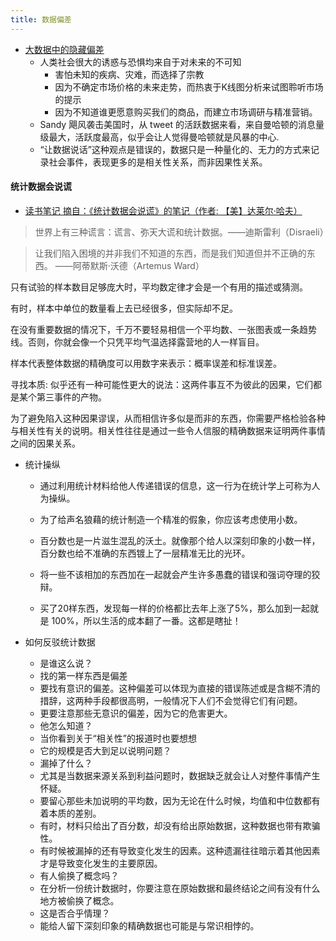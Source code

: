```yaml
---
title: 数据偏差
---
```


- [大数据中的隐藏偏差](https://blog.csdn.net/a_step_further/article/details/51043238)
  - 人类社会很大的诱惑与恐惧均来自于对未来的不可知
    - 害怕未知的疾病、灾难，而选择了宗教
    - 因为不确定市场价格的未来走势，而热衷于K线图分析来试图聆听市场的提示
    - 因为不知道谁更愿意购买我们的商品，而建立市场调研与精准营销。
  - Sandy 飓风袭击美国时，从 tweet 的活跃数据来看，来自曼哈顿的消息量级最大，活跃度最高，似乎会让人觉得曼哈顿就是风暴的中心.
  - “让数据说话”这种观点是错误的，数据只是一种量化的、无力的方式来记录社会事件，表现更多的是相关性关系，而非因果性关系。

#### 统计数据会说谎

- [读书笔记 摘自：《统计数据会说谎》的笔记（作者: 【美】达莱尔·哈夫）](https://blog.csdn.net/dkjkls/article/details/89762791)

> 世界上有三种谎言：谎言、弥天大谎和统计数据。——迪斯雷利（Disraeli）

> 让我们陷入困境的并非我们不知道的东西，而是我们知道但并不正确的东西。
> ——阿蒂默斯·沃德（Artemus Ward）

只有试验的样本数目足够庞大时，平均数定律才会是一个有用的描述或猜测。

有时，样本中单位的数量看上去已经很多，但实际却不足。

在没有重要数据的情况下，千万不要轻易相信一个平均数、一张图表或一条趋势线。否则，你就会像一个只凭平均气温选择露营地的人一样盲目。

样本代表整体数据的精确度可以用数字来表示：概率误差和标准误差。

寻找本质: 似乎还有一种可能性更大的说法：这两件事互不为彼此的因果，它们都是某个第三事件的产物。

为了避免陷入这种因果谬误，从而相信许多似是而非的东西，你需要严格检验各种与相关性有关的说明。相关性往往是通过一些令人信服的精确数据来证明两件事情之间的因果关系。

- 统计操纵

  - 通过利用统计材料给他人传递错误的信息，这一行为在统计学上可称为人为操纵。

  - 为了给声名狼藉的统计制造一个精准的假象，你应该考虑使用小数。
  - 百分数也是一片滋生混乱的沃土。就像那个给人以深刻印象的小数一样，百分数也给不准确的东西镀上了一层精准无比的光环。
  - 将一些不该相加的东西加在一起就会产生许多愚蠢的错误和强词夺理的狡辩。
  - 买了20样东西，发现每一样的价格都比去年上涨了5%，那么加到一起就是 100%，所以生活的成本翻了一番。这都是瞎扯！

- 如何反驳统计数据

  - 是谁这么说？
  - 找的第一样东西是偏差
  - 要找有意识的偏差。这种偏差可以体现为直接的错误陈述或是含糊不清的措辞，这两种手段都很高明，一般情况下人们不会觉得它们有问题。
  - 更要注意那些无意识的偏差，因为它的危害更大。
  - 他怎么知道？
  - 当你看到关于“相关性”的报道时也要想想
  - 它的规模是否大到足以说明问题？
  - 漏掉了什么？
  - 尤其是当数据来源关系到利益问题时，数据缺乏就会让人对整件事情产生怀疑。
  - 要留心那些未加说明的平均数，因为无论在什么时候，均值和中位数都有着本质的差别。
  - 有时，材料只给出了百分数，却没有给出原始数据，这种数据也带有欺骗性。
  - 有时候被漏掉的还有导致变化发生的因素。这种遗漏往往暗示着其他因素才是导致变化发生的主要原因。
  - 有人偷换了概念吗？
  - 在分析一份统计数据时，你要注意在原始数据和最终结论之间有没有什么地方被偷换了概念。
  - 这是否合乎情理？
  - 能给人留下深刻印象的精确数据也可能是与常识相悖的。
